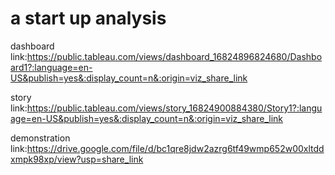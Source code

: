 # a start up analysis


dashboard link:https://public.tableau.com/views/dashboard_16824896824680/Dashboard1?:language=en-US&publish=yes&:display_count=n&:origin=viz_share_link

story link:https://public.tableau.com/views/story_16824900884380/Story1?:language=en-US&publish=yes&:display_count=n&:origin=viz_share_link

demonstration link:https://drive.google.com/file/d/bc1qre8jdw2azrg6tf49wmp652w00xltddxmpk98xp/view?usp=share_link

